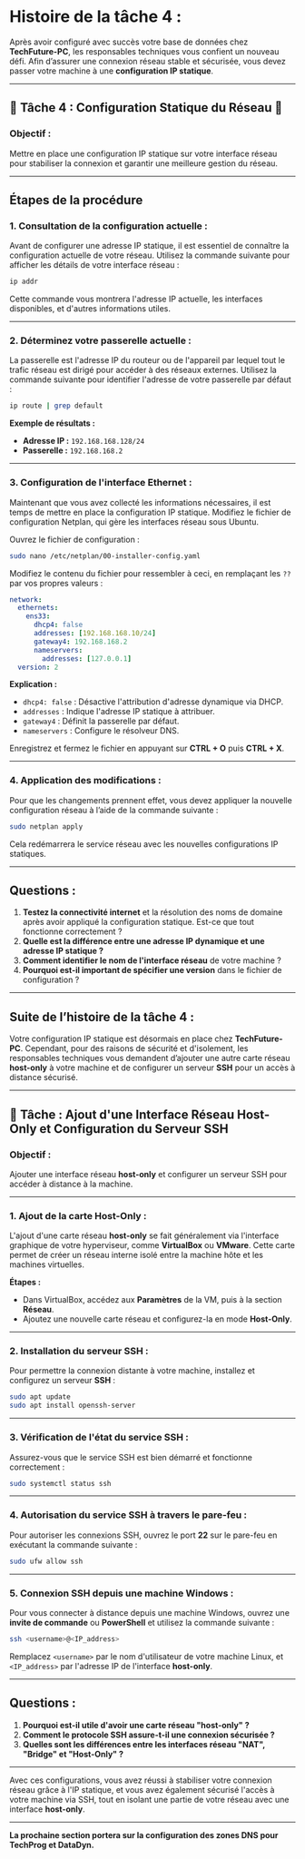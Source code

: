 
# Histoire de la tâche 4 : 

Après avoir configuré avec succès votre base de données chez **TechFuture-PC**, les responsables techniques vous confient un nouveau défi. Afin d’assurer une connexion réseau stable et sécurisée, vous devez passer votre machine à une **configuration IP statique**.

---

## 📝 Tâche 4 : Configuration Statique du Réseau 📝

### Objectif :
Mettre en place une configuration IP statique sur votre interface réseau pour stabiliser la connexion et garantir une meilleure gestion du réseau.

---

## Étapes de la procédure

### 1. Consultation de la configuration actuelle :
Avant de configurer une adresse IP statique, il est essentiel de connaître la configuration actuelle de votre réseau. Utilisez la commande suivante pour afficher les détails de votre interface réseau :
```bash
ip addr
```

Cette commande vous montrera l'adresse IP actuelle, les interfaces disponibles, et d'autres informations utiles.

---

### 2. Déterminez votre passerelle actuelle :
La passerelle est l'adresse IP du routeur ou de l'appareil par lequel tout le trafic réseau est dirigé pour accéder à des réseaux externes. Utilisez la commande suivante pour identifier l'adresse de votre passerelle par défaut :
```bash
ip route | grep default
```

**Exemple de résultats :**
- **Adresse IP :** `192.168.168.128/24`
- **Passerelle :** `192.168.168.2`

---

### 3. Configuration de l'interface Ethernet :
Maintenant que vous avez collecté les informations nécessaires, il est temps de mettre en place la configuration IP statique. Modifiez le fichier de configuration Netplan, qui gère les interfaces réseau sous Ubuntu.

Ouvrez le fichier de configuration :
```bash
sudo nano /etc/netplan/00-installer-config.yaml
```

Modifiez le contenu du fichier pour ressembler à ceci, en remplaçant les `??` par vos propres valeurs :
```yaml
network:
  ethernets:
    ens33:
      dhcp4: false
      addresses: [192.168.168.10/24]
      gateway4: 192.168.168.2
      nameservers:
        addresses: [127.0.0.1]
  version: 2
```

**Explication :**
- `dhcp4: false` : Désactive l'attribution d'adresse dynamique via DHCP.
- `addresses` : Indique l'adresse IP statique à attribuer.
- `gateway4` : Définit la passerelle par défaut.
- `nameservers` : Configure le résolveur DNS.

Enregistrez et fermez le fichier en appuyant sur **CTRL + O** puis **CTRL + X**.

---

### 4. Application des modifications :
Pour que les changements prennent effet, vous devez appliquer la nouvelle configuration réseau à l’aide de la commande suivante :
```bash
sudo netplan apply
```

Cela redémarrera le service réseau avec les nouvelles configurations IP statiques.

---

## Questions :
1. **Testez la connectivité internet** et la résolution des noms de domaine après avoir appliqué la configuration statique. Est-ce que tout fonctionne correctement ?
2. **Quelle est la différence entre une adresse IP dynamique et une adresse IP statique ?**
3. **Comment identifier le nom de l'interface réseau** de votre machine ?
4. **Pourquoi est-il important de spécifier une version** dans le fichier de configuration ?

---

## Suite de l’histoire de la tâche 4 : 

Votre configuration IP statique est désormais en place chez **TechFuture-PC**. Cependant, pour des raisons de sécurité et d'isolement, les responsables techniques vous demandent d’ajouter une autre carte réseau **host-only** à votre machine et de configurer un serveur **SSH** pour un accès à distance sécurisé.

---

## 📝 Tâche : Ajout d'une Interface Réseau Host-Only et Configuration du Serveur SSH

### Objectif :
Ajouter une interface réseau **host-only** et configurer un serveur SSH pour accéder à distance à la machine.

---

### 1. Ajout de la carte Host-Only :
L'ajout d'une carte réseau **host-only** se fait généralement via l'interface graphique de votre hyperviseur, comme **VirtualBox** ou **VMware**. Cette carte permet de créer un réseau interne isolé entre la machine hôte et les machines virtuelles.

**Étapes :**
- Dans VirtualBox, accédez aux **Paramètres** de la VM, puis à la section **Réseau**.
- Ajoutez une nouvelle carte réseau et configurez-la en mode **Host-Only**.

---

### 2. Installation du serveur SSH :
Pour permettre la connexion distante à votre machine, installez et configurez un serveur **SSH** :
```bash
sudo apt update
sudo apt install openssh-server
```

---

### 3. Vérification de l'état du service SSH :
Assurez-vous que le service SSH est bien démarré et fonctionne correctement :
```bash
sudo systemctl status ssh
```

---

### 4. Autorisation du service SSH à travers le pare-feu :
Pour autoriser les connexions SSH, ouvrez le port **22** sur le pare-feu en exécutant la commande suivante :
```bash
sudo ufw allow ssh
```

---

### 5. Connexion SSH depuis une machine Windows :
Pour vous connecter à distance depuis une machine Windows, ouvrez une **invite de commande** ou **PowerShell** et utilisez la commande suivante :
```bash
ssh <username>@<IP_address>
```
Remplacez `<username>` par le nom d'utilisateur de votre machine Linux, et `<IP_address>` par l'adresse IP de l'interface **host-only**.

---

## Questions :
1. **Pourquoi est-il utile d'avoir une carte réseau "host-only" ?**
2. **Comment le protocole SSH assure-t-il une connexion sécurisée ?**
3. **Quelles sont les différences entre les interfaces réseau "NAT", "Bridge" et "Host-Only" ?**

---

Avec ces configurations, vous avez réussi à stabiliser votre connexion réseau grâce à l'IP statique, et vous avez également sécurisé l'accès à votre machine via SSH, tout en isolant une partie de votre réseau avec une interface **host-only**.

---

**La prochaine section portera sur la configuration des zones DNS pour TechProg et DataDyn.**
